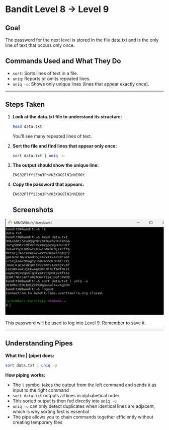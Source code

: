 # Bandit Level 8 → Level 9
## Goal
The password for the next level is stored in the file data.txt and is the only line of text that occurs only once.

## Commands Used and What They Do
- `sort`: Sorts lines of text in a file.
- `uniq`: Reports or omits repeated lines.
- `uniq -u`: Shows only unique lines (lines that appear exactly once).
---
## Steps Taken
1. **Look at the data.txt file to understand its structure:**
   ```bash
   head data.txt
   ```
   You'll see many repeated lines of text.

2. **Sort the file and find lines that appear only once:**
   ```bash
   sort data.txt | uniq -u
   ```

3. **The output should show the unique line:**
   ```
   EN632PlfYiZbn3PhVK3XOGSlNInNE00t
   ```

4. **Copy the password that appears:**
   ```
   EN632PlfYiZbn3PhVK3XOGSlNInNE00t
   ```

   ## Screenshots


![Bandit Level 1 Login](screenshots/level_8.png)


This password will be used to log into Level 9. Remember to save it.

---
## Understanding Pipes
**What the | (pipe) does:**
```bash
sort data.txt | uniq -u
```
**How piping works:**
- The `|` symbol takes the output from the left command and sends it as input to the right command
- `sort data.txt` outputs all lines in alphabetical order
- This sorted output is then fed directly into `uniq -u`
- `uniq -u` can only detect duplicates when identical lines are adjacent, which is why sorting first is essential
- The pipe allows you to chain commands together efficiently without creating temporary files

